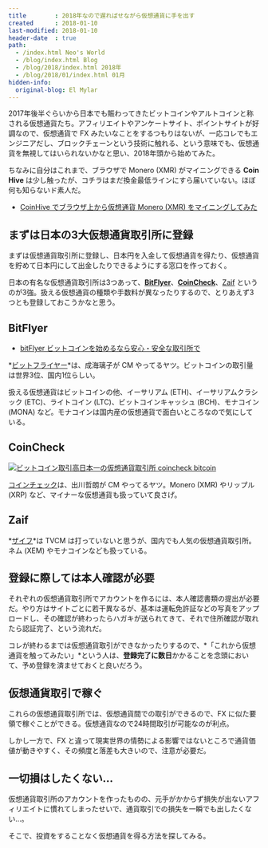 ```yaml
---
title        : 2018年なので遅ればせながら仮想通貨に手を出す
created      : 2018-01-10
last-modified: 2018-01-10
header-date  : true
path:
  - /index.html Neo's World
  - /blog/index.html Blog
  - /blog/2018/index.html 2018年
  - /blog/2018/01/index.html 01月
hidden-info:
  original-blog: El Mylar
---
```


2017年後半ぐらいから日本でも賑わってきたビットコインやアルトコインと称される仮想通貨たち。アフィリエイトやアンケートサイト、ポイントサイトが好調なので、仮想通貨で FX みたいなことをするつもりはないが、一応コレでもエンジニアだし、ブロックチェーンという技術に触れる、という意味でも、仮想通貨を無視してはいられないかなと思い、2018年頭から始めてみた。

ちなみに自分はこれまで、ブラウザで Monero (XMR) がマイニングできる **Coin Hive** は少し触ったが、コチラはまだ換金最低ラインにすら届いていない。ほぼ何も知らないド素人だ。

- [CoinHive でブラウザ上から仮想通貨 Monero (XMR) をマイニングしてみた](/blog/2017/11/08-01.html)

## まずは日本の3大仮想通貨取引所に登録

まずは仮想通貨取引所に登録し、日本円を入金して仮想通貨を得たり、仮想通貨を貯めて日本円にして出金したりできるようにする窓口を作っておく。

日本の有名な仮想通貨取引所は3つあって、**[BitFlyer](https://bitflyer.jp?bf=u42vxfle)**、**[CoinCheck](https://coincheck.com/?c=aepHhqen_W8)**、[Zaif](https://zaif.jp?ac=3pevwrz04e) というのが3強。扱える仮想通貨の種類や手数料が異なったりするので、とりあえず3つとも登録しておこうかなと思う。

## BitFlyer

- [bitFlyer ビットコインを始めるなら安心・安全な取引所で](https://bitflyer.jp?bf=u42vxfle)

*[ビットフライヤー](https://bitflyer.jp?bf=u42vxfle)*は、成海璃子が CM やってるヤツ。ビットコインの取引量は世界3位、国内1位らしい。

扱える仮想通貨はビットコインの他、イーサリアム (ETH)、イーサリアムクラシック (ETC)、ライトコイン (LTC)、ビットコインキャッシュ (BCH)、モナコイン (MONA) など。モナコインは国内産の仮想通貨で面白いところなので気にしている。

## CoinCheck

[![ビットコイン取引高日本一の仮想通貨取引所 coincheck bitcoin](https://coincheck.com/images/affiliates/05_cc_banner_480x220.png)](https://coincheck.com/?c=aepHhqen_W8)

[コインチェック](https://coincheck.com/?c=aepHhqen_W8)は、出川哲朗が CM やってるヤツ。Monero (XMR) やリップル (XRP) など、マイナーな仮想通貨も扱っていて良さげ。

## Zaif

*[ザイフ](https://zaif.jp?ac=3pevwrz04e)*は TVCM は打っていないと思うが、国内でも人気の仮想通貨取引所。ネム (XEM) やモナコインなども扱っている。

## 登録に際しては本人確認が必要

それぞれの仮想通貨取引所でアカウントを作るには、本人確認書類の提出が必要だ。やり方はサイトごとに若干異なるが、基本は運転免許証などの写真をアップロードし、その確認が終わったらハガキが送られてきて、それで住所確認が取れたら認証完了、という流れだ。

コレが終わるまでは仮想通貨取引ができなかったりするので、*「これから仮想通貨を触ってみたい」*という人は、**登録完了に数日**かかることを念頭において、予め登録を済ませておくと良いだろう。

## 仮想通貨取引で稼ぐ

これらの仮想通貨取引所では、仮想通貨間での取引ができるので、FX に似た要領で稼ぐことができる。仮想通貨なので24時間取引が可能なのが利点。

しかし一方で、FX と違って現実世界の情勢による影響ではないところで通貨価値が動きやすく、その頻度と落差も大きいので、注意が必要だ。

## 一切損はしたくない…

仮想通貨取引所のアカウントを作ったものの、元手がかからず損失が出ないアフィリエイトに慣れてしまったせいで、通貨取引での損失を一瞬でも出したくない…。

そこで、投資をすることなく仮想通貨を得る方法を探してみる。
